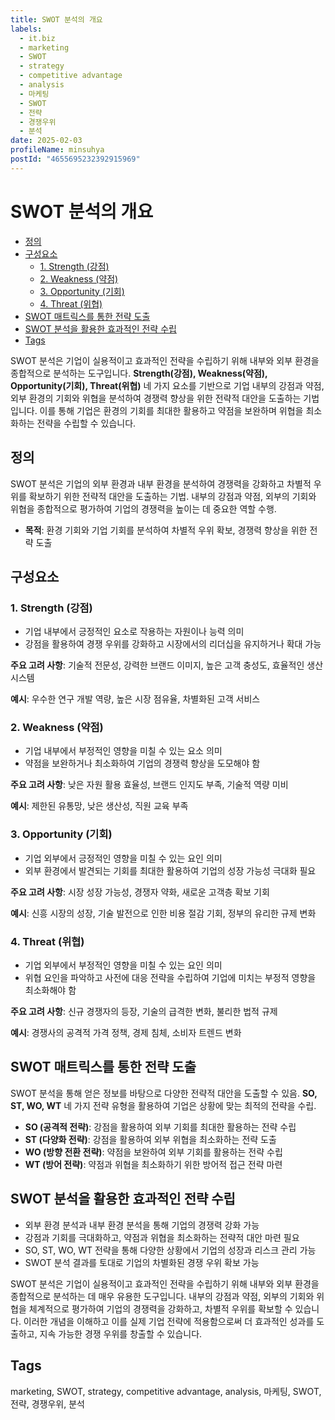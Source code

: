 ```yaml
---
title: SWOT 분석의 개요
labels:
  - it.biz
  - marketing
  - SWOT
  - strategy
  - competitive advantage
  - analysis
  - 마케팅
  - SWOT
  - 전략
  - 경쟁우위
  - 분석
date: 2025-02-03
profileName: minsuhya
postId: "4655695232392915969"
---
```



# SWOT 분석의 개요

<!-- mtoc-start -->

- [정의](#정의)
- [구성요소](#구성요소)
  - [1. Strength (강점)](#1-strength-강점)
  - [2. Weakness (약점)](#2-weakness-약점)
  - [3. Opportunity (기회)](#3-opportunity-기회)
  - [4. Threat (위협)](#4-threat-위협)
- [SWOT 매트릭스를 통한 전략 도출](#swot-매트릭스를-통한-전략-도출)
- [SWOT 분석을 활용한 효과적인 전략 수립](#swot-분석을-활용한-효과적인-전략-수립)
- [Tags](#tags)

<!-- mtoc-end -->

SWOT 분석은 기업이 실용적이고 효과적인 전략을 수립하기 위해 내부와 외부 환경을 종합적으로 분석하는 도구입니다. **Strength(강점), Weakness(약점), Opportunity(기회), Threat(위협)** 네 가지 요소를 기반으로 기업 내부의 강점과 약점, 외부 환경의 기회와 위협을 분석하여 경쟁력 향상을 위한 전략적 대안을 도출하는 기법입니다. 이를 통해 기업은 환경의 기회를 최대한 활용하고 약점을 보완하며 위협을 최소화하는 전략을 수립할 수 있습니다.

## 정의

SWOT 분석은 기업의 외부 환경과 내부 환경을 분석하여 경쟁력을 강화하고 차별적 우위를 확보하기 위한 전략적 대안을 도출하는 기법. 내부의 강점과 약점, 외부의 기회와 위협을 종합적으로 평가하여 기업의 경쟁력을 높이는 데 중요한 역할 수행.

- **목적**: 환경 기회와 기업 기회를 분석하여 차별적 우위 확보, 경쟁력 향상을 위한 전략 도출

## 구성요소

### 1. Strength (강점)

- 기업 내부에서 긍정적인 요소로 작용하는 자원이나 능력 의미
- 강점을 활용하여 경쟁 우위를 강화하고 시장에서의 리더십을 유지하거나 확대 가능

**주요 고려 사항**: 기술적 전문성, 강력한 브랜드 이미지, 높은 고객 충성도, 효율적인 생산 시스템

**예시**: 우수한 연구 개발 역량, 높은 시장 점유율, 차별화된 고객 서비스

### 2. Weakness (약점)

- 기업 내부에서 부정적인 영향을 미칠 수 있는 요소 의미
- 약점을 보완하거나 최소화하여 기업의 경쟁력 향상을 도모해야 함

**주요 고려 사항**: 낮은 자원 활용 효율성, 브랜드 인지도 부족, 기술적 역량 미비

**예시**: 제한된 유통망, 낮은 생산성, 직원 교육 부족

### 3. Opportunity (기회)

- 기업 외부에서 긍정적인 영향을 미칠 수 있는 요인 의미
- 외부 환경에서 발견되는 기회를 최대한 활용하여 기업의 성장 가능성 극대화 필요

**주요 고려 사항**: 시장 성장 가능성, 경쟁자 약화, 새로운 고객층 확보 기회

**예시**: 신흥 시장의 성장, 기술 발전으로 인한 비용 절감 기회, 정부의 유리한 규제 변화

### 4. Threat (위협)

- 기업 외부에서 부정적인 영향을 미칠 수 있는 요인 의미
- 위협 요인을 파악하고 사전에 대응 전략을 수립하여 기업에 미치는 부정적 영향을 최소화해야 함

**주요 고려 사항**: 신규 경쟁자의 등장, 기술의 급격한 변화, 불리한 법적 규제

**예시**: 경쟁사의 공격적 가격 정책, 경제 침체, 소비자 트렌드 변화

## SWOT 매트릭스를 통한 전략 도출

SWOT 분석을 통해 얻은 정보를 바탕으로 다양한 전략적 대안을 도출할 수 있음. **SO, ST, WO, WT** 네 가지 전략 유형을 활용하여 기업은 상황에 맞는 최적의 전략을 수립.

- **SO (공격적 전략)**: 강점을 활용하여 외부 기회를 최대한 활용하는 전략 수립
- **ST (다양화 전략)**: 강점을 활용하여 외부 위협을 최소화하는 전략 도출
- **WO (방향 전환 전략)**: 약점을 보완하여 외부 기회를 활용하는 전략 수립
- **WT (방어 전략)**: 약점과 위협을 최소화하기 위한 방어적 접근 전략 마련

## SWOT 분석을 활용한 효과적인 전략 수립

- 외부 환경 분석과 내부 환경 분석을 통해 기업의 경쟁력 강화 가능
- 강점과 기회를 극대화하고, 약점과 위협을 최소화하는 전략적 대안 마련 필요
- SO, ST, WO, WT 전략을 통해 다양한 상황에서 기업의 성장과 리스크 관리 가능
- SWOT 분석 결과를 토대로 기업의 차별화된 경쟁 우위 확보 가능

SWOT 분석은 기업이 실용적이고 효과적인 전략을 수립하기 위해 내부와 외부 환경을 종합적으로 분석하는 데 매우 유용한 도구입니다. 내부의 강점과 약점, 외부의 기회와 위협을 체계적으로 평가하여 기업의 경쟁력을 강화하고, 차별적 우위를 확보할 수 있습니다. 이러한 개념을 이해하고 이를 실제 기업 전략에 적용함으로써 더 효과적인 성과를 도출하고, 지속 가능한 경쟁 우위를 창출할 수 있습니다.

## Tags

marketing, SWOT, strategy, competitive advantage, analysis, 마케팅, SWOT, 전략, 경쟁우위, 분석